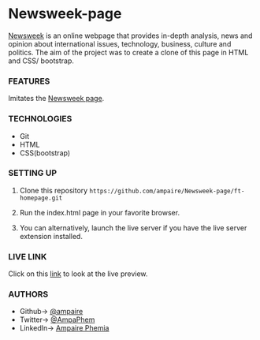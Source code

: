 ﻿# Newsweek-page

[Newsweek](https://www.newsweek.com/) is an online webpage that provides in-depth analysis, news and opinion about international issues, technology, business, culture and politics.
The aim of the project was to create a clone of this page in HTML and CSS/ bootstrap. 

### FEATURES
Imitates the [Newsweek page](https://www.newsweek.com/).


### TECHNOLOGIES
- Git
- HTML
- CSS(bootstrap)


### SETTING UP
1. Clone this repository
    ``https://github.com/ampaire/Newsweek-page/ft-homepage.git``

2. Run the index.html page in your favorite browser.

3. You can alternatively, launch the live server if you have the live server extension installed.

### LIVE LINK
Click on this [link](https://raw.githack.com/ampaire/Newsweek-page/ft-homepage/index.html)  to look at the live preview.

### AUTHORS
- Github-> [@ampaire](https://github.com/ampaire)
- Twitter-> [@AmpaPhem](https://twitter.com/AmpaPhem)
- LinkedIn-> [Ampaire Phemia](https://www.linkedin.com/in/phemia)
